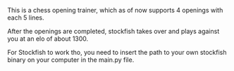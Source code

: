 This is a chess opening trainer, which as of now supports 4 openings with each 5 lines.

After the openings are completed, stockfish takes over and plays against you at an elo of about 1300. 

For Stockfish to work tho, you need to insert the path to your own stockfish binary on your computer in the main.py file.